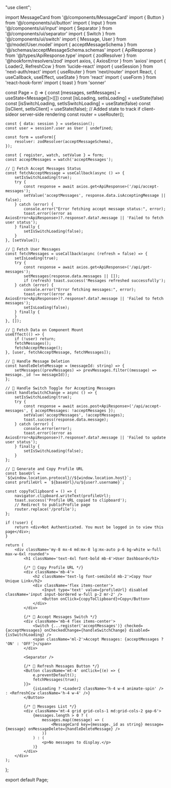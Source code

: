 "use client";

import MessageCard from '@/components/MessageCard'
import { Button } from '@/components/ui/button'
import { Input } from '@/components/ui/input'
import { Separator } from '@/components/ui/separator'
import { Switch } from '@/components/ui/switch'
import { Message, User } from '@/model/User.model'
import { acceptMessageSchema } from '@/schemas/acceptMessageSchema.schemas'
import { ApiResponse } from '@/types/ApiResponse.type'
import { zodResolver } from '@hookform/resolvers/zod'
import axios, { AxiosError } from 'axios'
import { Loader2, RefreshCcw } from 'lucide-react'
import { useSession } from 'next-auth/react'
import { useRouter } from 'next/router'
import React, { useCallback, useEffect, useState } from 'react'
import { useForm } from 'react-hook-form'
import { toast } from 'sonner'

const Page = () => {
const [messages, setMessages] = useState<Message[]>([])
const [isLoading, setIsLoading] = useState(false)
const [isSwitchLoading, setIsSwitchLoading] = useState(false)
const [isClient, setIsClient] = useState(false); // Added state to track if client-sideor server-side rendering
const router = useRouter();

    const { data: session } = useSession();
    const user = session?.user as User | undefined;

    const form = useForm({
        resolver: zodResolver(acceptMessageSchema),
    });

    const { register, watch, setValue } = form;
    const acceptMessages = watch('acceptMessages');

    // 🔹 Fetch Accept Messages Status
    const fetchAcceptMessage = useCallback(async () => {
        setIsSwitchLoading(true);
        try {
            const response = await axios.get<ApiResponse>('/api/accept-messages');
            setValue('acceptMessages', response.data.isAcceptingMessage || false);
        } catch (error) {
            console.error("Error fetching accept message status:", error);
            toast.error((error as AxiosError<ApiResponse>)?.response?.data?.message || 'Failed to fetch user status');
        } finally {
            setIsSwitchLoading(false);
        }
    }, [setValue]);

    // 🔹 Fetch User Messages
    const fetchMessages = useCallback(async (refresh = false) => {
        setIsLoading(true);
        try {
            const response = await axios.get<ApiResponse>('/api/get-messages');
            setMessages(response.data.messages || []);
            if (refresh) toast.success('Messages refreshed successfully');
        } catch (error) {
            console.error("Error fetching messages:", error);
            toast.error((error as AxiosError<ApiResponse>)?.response?.data?.message || 'Failed to fetch messages');
            setIsLoading(false);
        } finally {
        }
    }, []);

    // 🔹 Fetch Data on Component Mount
    useEffect(() => {
        if (!user) return;
        fetchMessages();
        fetchAcceptMessage();
    }, [user, fetchAcceptMessage, fetchMessages]);

    // 🔹 Handle Message Deletion
    const handleDeleteMessage = (messageId: string) => {
        setMessages((prevMessages) => prevMessages.filter((message) => message._id !== messageId));
    };

    // 🔹 Handle Switch Toggle for Accepting Messages
    const handleSwitchChange = async () => {
        setIsSwitchLoading(true);
        try {
            const response = await axios.post<ApiResponse>('/api/accept-messages', { acceptMessages: !acceptMessages });
            setValue('acceptMessages', !acceptMessages);
            toast.success(response.data.message);
        } catch (error) {
            console.error(error);
            toast.error((error as AxiosError<ApiResponse>)?.response?.data?.message || 'Failed to update user status');
        } finally {
            setIsSwitchLoading(false);
        }
    };

    // 🔹 Generate and Copy Profile URL
    const baseUrl = `${window.location.protocol}//${window.location.host}`;
    const profileUrl = `${baseUrl}/u/${user?.username}`;

    const copyToClipboard = () => {
        navigator.clipboard.writeText(profileUrl);
        toast.success('Profile URL copied to clipboard');
        // Redirect to publicProfile page
        router.replace('/profile');
    };

    if (!user) {
        return <div>Not Authenticated. You must be logged in to view this page</div>;
    }

    return (
        <div className='my-8 mx-4 md:mx-8 lg:mx-auto p-6 bg-white w-full max-w-6xl rounded'>
            <h1 className='text-4xl font-bold mb-4'>User Dashboard</h1>

            {/* 🔹 Copy Profile URL */}
            <div className='mb-4'>
                <h2 className='text-lg font-semibold mb-2'>Copy Your Unique Link</h2>
                <div className='flex items-center'>
                    <Input type='text' value={profileUrl} disabled className='input input-bordered w-full p-2 mr-2' />
                    <Button onClick={copyToClipboard}>Copy</Button>
                </div>
            </div>

            {/* 🔹 Accept Messages Switch */}
            <div className='mb-4 flex items-center'>
                <Switch {...register('acceptMessages')} checked={acceptMessages} onCheckedChange={handleSwitchChange} disabled={isSwitchLoading} />
                <span className='ml-2'>Accept Messages: {acceptMessages ? 'ON' : 'OFF'}</span>
            </div>

            <Separator />

            {/* 🔹 Refresh Messages Button */}
            <Button className='mt-4' onClick={(e) => {
                e.preventDefault();
                fetchMessages(true);
            }}>
                {isLoading ? <Loader2 className='h-4 w-4 animate-spin' /> : <RefreshCcw className='h-4 w-4' />}
            </Button>

            {/* 🔹 Messages List */}
            <div className='mt-4 grid grid-cols-1 md:grid-cols-2 gap-6'>
                {messages.length > 0 ? (
                    messages.map((message) => (
                        <MessageCard key={message._id as string} message={message} onMessageDelete={handleDeleteMessage} />
                    ))
                ) : (
                    <p>No messages to display.</p>
                )}
            </div>
        </div>
    );

};

export default Page;
